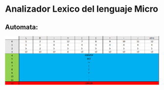 # Analizador Lexico del lenguaje Micro

## Automata:
![Automata](../Imagenes/Matriz_AFD_Reconocedor_de_Lexemas.PNG)